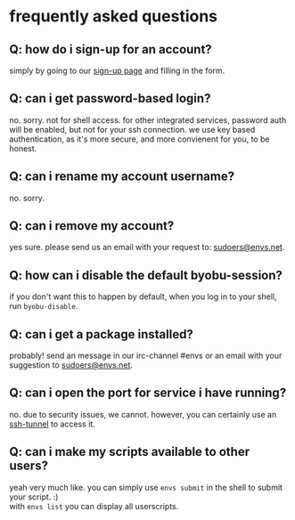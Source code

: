 # frequently asked questions

## Q: how do i sign-up for an account?
simply by going to our [sign-up page](https://envs.net/signup/) and filling in the form.

## Q: can i get password-based login?
no. sorry. not for shell access. for other integrated services, password auth will be enabled, but not for your ssh connection. we use key based authentication, as it's more secure, and more convienent for you, to be honest.

## Q: can i rename my account username?
no. sorry.

## Q: can i remove my account?
yes sure. please send us an email with your request to: [sudoers@envs.net](mailto:sudoers@envs.net).

## Q: how can i disable the default byobu-session?
if you don't want this to happen by default, when you log in to your shell, run `byobu-disable`.

## Q: can i get a package installed?
probably! send an message in our irc-channel #envs or an email with your suggestion to [sudoers@envs.net](mailto:sudoers@envs.net).

## Q: can i open the port for service i have running?
no. due to security issues, we cannot. however, you can certainly use an [ssh-tunnel](https://help.envs.net/help/#ssh-tunnels) to access it.

## Q: can i make my scripts available to other users?
yeah very much like. you can simply use `envs submit` in the shell to submit your script. :)<br />
with `envs list` you can display all userscripts.
